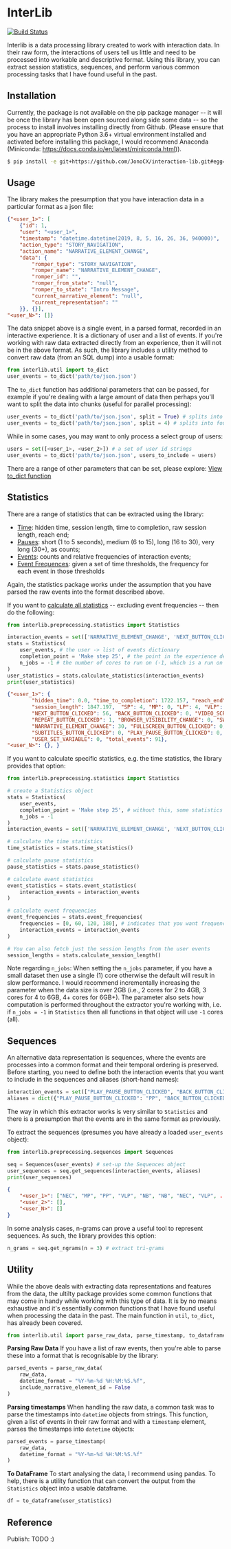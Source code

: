 # InterLib

[![Build Status](https://travis-ci.com/JonoCX/interaction-lib.svg?token=sYqfGmcBzimeQwqRHqma&branch=master)](https://travis-ci.com/JonoCX/interaction-lib)

Interlib is a data processing library created to work with interaction data. In their raw form, the interactions of users tell us little and need to be processed into workable and descriptive format. Using this library, you can extract session statistics, sequences, and perform various common processing tasks that I have found useful in the past.

## Installation

Currently, the package is not available on the pip package manager -- it will be once the library has been open sourced along side some data -- so the process to install involves installing directly from Github. (Please ensure that you have an appropriate Python 3.6+ virtual environment installed and activated before installing this package, I would recommend Anaconda (Miniconda: https://docs.conda.io/en/latest/miniconda.html)).

```bash
$ pip install -e git+https://github.com/JonoCX/interaction-lib.git#egg=interlib
```

## Usage
The library makes the presumption that you have interaction data in a particular format as a json file:

```json
{"<user_1>": [
    {"id": 1,
    "user": "<user_1>",
    "timestamp": "datetime.datetime(2019, 8, 5, 16, 26, 36, 940000)",
    "action_type": "STORY_NAVIGATION",
    "action_name": "NARRATIVE_ELEMENT_CHANGE",
    "data": {
        "romper_type": "STORY_NAVIGATION",
        "romper_name": "NARRATIVE_ELEMENT_CHANGE",
        "romper_id": "",
        "romper_from_state": "null",
        "romper_to_state": "Intro Message",
        "current_narrative_element": "null",
        "current_representation": ""
    }}, {}],
"<user_N>": []}
```

The data snippet above is a single event, in a parsed format, recorded in an interactive experience. It is a dictionary of user and a list of events. If you're working with raw data extracted directly from an experience, then it will not be in the above format. As such, the library includes a utility method to convert raw data (from an SQL dump) into a usable format:

```python
from interlib.util import to_dict
user_events = to_dict('path/to/json.json')
```

The `to_dict` function has additional parameters that can be passed, for example if you're dealing with a large amount of data then perhaps you'll want to split the data into chunks (useful for parallel processing):

```python
user_events = to_dict('path/to/json.json', split = True) # splits into two, or;
user_events = to_dict('path/to/json.json', split = 4) # splits into four
```

While in some cases, you may want to only process a select group of users:

```python
users = set([<user_1>, <user_2>]) # a set of user id strings
user_events = to_dict('path/to/json.json', users_to_include = users)
```

There are a range of other parameters that can be set, please explore: [View to_dict function](https://github.com/JonoCX/interaction-lib/blob/522718574a4dbff78937f95be74564baacef1dfa/interlib/util/data.py#L71)

## Statistics
There are a range of statistics that can be extracted using the library: 

- [Time](https://github.com/JonoCX/interaction-lib/blob/522718574a4dbff78937f95be74564baacef1dfa/interlib/preprocessing/statistics.py#L42): hidden time, session length, time to completion, raw session length, reach end;
- [Pauses](https://github.com/JonoCX/interaction-lib/blob/522718574a4dbff78937f95be74564baacef1dfa/interlib/preprocessing/statistics.py#L239): short (1 to 5 seconds), medium (6 to 15), long (16 to 30), very long (30+), as counts;
- [Events](https://github.com/JonoCX/interaction-lib/blob/522718574a4dbff78937f95be74564baacef1dfa/interlib/preprocessing/statistics.py#L304): counts and relative frequencies of interaction events;
- [Event Frequences](https://github.com/JonoCX/interaction-lib/blob/522718574a4dbff78937f95be74564baacef1dfa/interlib/preprocessing/statistics.py#L410): given a set of time thresholds, the frequency for each event in those thresholds

Again, the statistics package works under the assumption that you have parsed the raw events into the format described above. 

If you want to [calculate all statistics](https://github.com/JonoCX/interaction-lib/blob/522718574a4dbff78937f95be74564baacef1dfa/interlib/preprocessing/statistics.py#L595) -- excluding event frequencies -- then do the following:

```python
from interlib.preprocessing.statistics import Statistics

interaction_events = set(['NARRATIVE_ELEMENT_CHANGE', 'NEXT_BUTTON_CLICKED', ...]) # set of all user events you want to consider
stats = Statistics(
    user_events, # the user -> list of events dictionary
    completion_point = 'Make step 25', # the point in the experience determined to be the end
    n_jobs = -1 # the number of cores to run on (-1, which is a run on all available cores, is the default)
)
user_statistics = stats.calculate_statistics(interaction_events)
print(user_statistics)
```

```json
{"<user_1>": {
        "hidden_time": 0.0, "time_to_completion": 1722.157, "reach_end": True, "raw_session_length": 1847.197,
        "session_length": 1847.197,  "SP": 4, "MP": 0, "LP": 4, "VLP": 25,
        "NEXT_BUTTON_CLICKED": 56, "BACK_BUTTON_CLICKED": 0, "VIDEO_SCRUBBED": 0, "VOLUME_CHANGED": 0,
        "REPEAT_BUTTON_CLICKED": 1, "BROWSER_VISIBILITY_CHANGE": 0, "SWITCH_VIEW_BUTTON_CLICKED": 2,
        "NARRATIVE_ELEMENT_CHANGE": 30, "FULLSCREEN_BUTTON_CLICKED": 0, "OVERLAY_BUTTON_CLICKED": 2,
        "SUBTITLES_BUTTON_CLICKED": 0, "PLAY_PAUSE_BUTTON_CLICKED": 0, "LINK_CHOICE_CLICKED": 0,
        "USER_SET_VARIABLE": 0, "total_events": 91},
"<user_N>": {}, }
```

If you want to calculate specific statistics, e.g. the time statistics, the library provides that option:

```python
from interlib.preprocessing.statistics import Statistics

# create a Statistics object
stats = Statistics(
    user_events,
    completion_point = 'Make step 25', # without this, some statistics cannot be calculated (reached end and time to completion)
    n_jobs = -1
)
interaction_events = set(['NARRATIVE_ELEMENT_CHANGE', 'NEXT_BUTTON_CLICKED', ...]) # set of all user events you want to consider

# calculate the time statistics
time_statistics = stats.time_statistics()

# calculate pause statistics
pause_statistics = stats.pause_statistics()

# calculate event statistics
event_statistics = stats.event_statistics(
    interaction_events = interaction_events
)

# calculate event frequencies
event_frequencies = stats.event_frequencies(
    frequencies = [0, 60, 120, 180], # indicates that you want frequencues for minutes 0 to 1, 1 to 2, and 2 to 3.
    interaction_events = interaction_events
)

# You can also fetch just the session lengths from the user events
session_lengths = stats.calculate_session_length()
```

Note regarding `n_jobs`: When setting the `n_jobs` parameter, if you have a small dataset then use a single (1) core otherwise the default will result in slow performance. I would recommend incrementally increasing the parameter when the data size is over 2GB (i.e., 2 cores for 2 to 4GB, 3 cores for 4 to 6GB, 4+ cores for 6GB+). The parameter also sets how computation is performed throughout the extractor you're working with, i.e. if `n_jobs = -1` in `Statistics` then all functions in that object will use `-1` cores (all).

## Sequences
An alternative data representation is sequences, where the events are processes into a common format and their temporal ordering is preserved. Before starting, you need to define both the interaction events that you want to include in the sequences and aliases (short-hand names):

```python
interaction_events = set(["PLAY_PAUSE_BUTTON_CLICKED", "BACK_BUTTON_CLICKED", ...])
aliases = dict({"PLAY_PAUSE_BUTTON_CLICKED": "PP", "BACK_BUTTON_CLICKED": "BB", ...})
```

The way in which this extractor works is very similar to `Statistics` and there is a presumption that the events are in the same format as previously. 

To extract the sequences (presumes you have already a loaded `user_events` object):

```python
from interlib.preprocessing.sequences import Sequences

seq = Sequences(user_events) # set-up the Sequences object
user_sequences = seq.get_sequences(interaction_events, aliases)
print(user_sequences)
```

```json
{
    "<user_1>": ["NEC", "MP", "PP", "VLP", "NB", "NB", "NEC", "VLP", ...],
    "<user_2>": [],
    "<user_N>": []
}
```

In some analysis cases, n-grams can prove a useful tool to represent sequences. As such, the library provides this option:

```python
n_grams = seq.get_ngrams(n = 3) # extract tri-grams
```

## Utility

While the above deals with extracting data representations and features from the data, the ultilty package provides some common functions that may come in handy while working with this type of data. It is by no means exhaustive and it's essentially common functions that I have found useful when processing the data in the past. The main function in `util`, `to_dict`, has already been covered.

```python
from interlib.util import parse_raw_data, parse_timestamp, to_dataframe
```

**Parsing Raw Data**
If you have a list of raw events, then you're able to parse these into a format that is recognisable by the library:

```python
parsed_events = parse_raw_data(
    raw_data,
    datetime_format = "%Y-%m-%d %H:%M:%S.%f",
    include_narrative_element_id = False
)
```

**Parsing timestamps**
When handling the raw data, a common task was to parse the timestamps into `datetime` objects from strings. This function, given a list of events in their raw format and with a `timestamp` element, parses the timestamps into `datetime` objects:

```python
parsed_events = parse_timestamp(
    raw_data,
    datetime_format = "%Y-%m-%d %H:%M:%S.%f"
)
```

**To DataFrame**
To start analysing the data, I recommend using pandas. To help, there is a utility function that can convert the output from the `Statistics` object into a usable dataframe. 

```python
df = to_dataframe(user_statistics)
```

## Reference

Publish: TODO :)
